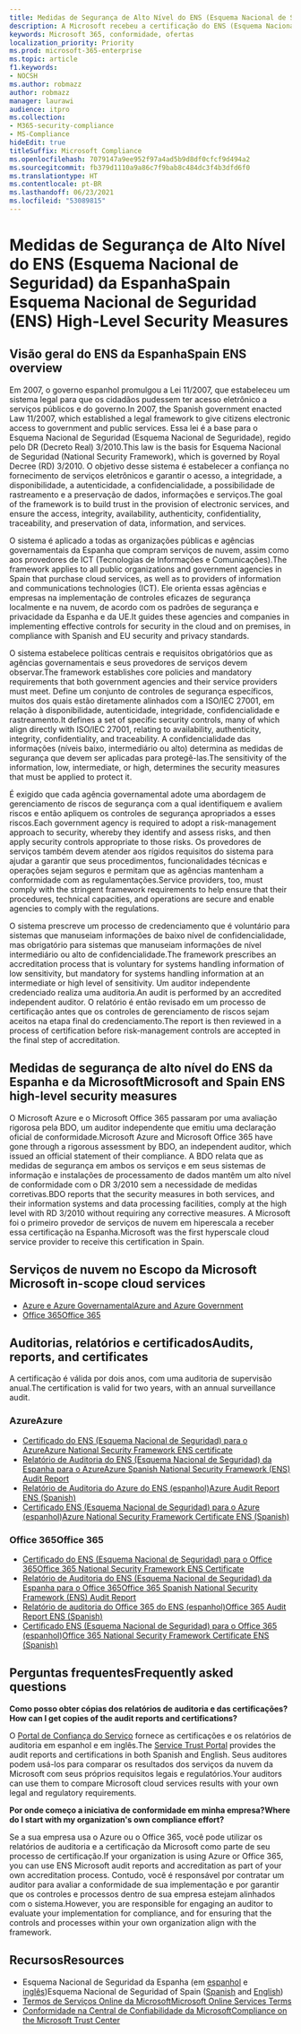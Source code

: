 ```yaml
---
title: Medidas de Segurança de Alto Nível do ENS (Esquema Nacional de Seguridad) da Espanha
description: A Microsoft recebeu a certificação do ENS (Esquema Nacional de Seguridad - Esquema Nacional de Seguridade) da Espanha.
keywords: Microsoft 365, conformidade, ofertas
localization_priority: Priority
ms.prod: microsoft-365-enterprise
ms.topic: article
f1.keywords:
- NOCSH
ms.author: robmazz
author: robmazz
manager: laurawi
audience: itpro
ms.collection:
- M365-security-compliance
- MS-Compliance
hideEdit: true
titleSuffix: Microsoft Compliance
ms.openlocfilehash: 7079147a9ee952f97a4ad5b9d8df0cfcf9d494a2
ms.sourcegitcommit: fb379d1110a9a86c7f9bab8c484dc3f4b3dfd6f0
ms.translationtype: HT
ms.contentlocale: pt-BR
ms.lasthandoff: 06/23/2021
ms.locfileid: "53089815"
---
```

# <a name="spain-esquema-nacional-de-seguridad-ens-high-level-security-measures"></a><span data-ttu-id="b8275-104">Medidas de Segurança de Alto Nível do ENS (Esquema Nacional de Seguridad) da Espanha</span><span class="sxs-lookup"><span data-stu-id="b8275-104">Spain Esquema Nacional de Seguridad (ENS) High-Level Security Measures</span></span>

## <a name="spain-ens-overview"></a><span data-ttu-id="b8275-105">Visão geral do ENS da Espanha</span><span class="sxs-lookup"><span data-stu-id="b8275-105">Spain ENS overview</span></span>

<span data-ttu-id="b8275-106">Em 2007, o governo espanhol promulgou a Lei 11/2007, que estabeleceu um sistema legal para que os cidadãos pudessem ter acesso eletrônico a serviços públicos e do governo.</span><span class="sxs-lookup"><span data-stu-id="b8275-106">In 2007, the Spanish government enacted Law 11/2007, which established a legal framework to give citizens electronic access to government and public services.</span></span> <span data-ttu-id="b8275-107">Essa lei é a base para o Esquema Nacional de Seguridad (Esquema Nacional de Seguridade), regido pelo DR (Decreto Real) 3/2010.</span><span class="sxs-lookup"><span data-stu-id="b8275-107">This law is the basis for Esquema Nacional de Seguridad (National Security Framework), which is governed by Royal Decree (RD) 3/2010.</span></span> <span data-ttu-id="b8275-108">O objetivo desse sistema é estabelecer a confiança no fornecimento de serviços eletrônicos e garantir o acesso, a integridade, a disponibilidade, a autenticidade, a confidencialidade, a possibilidade de rastreamento e a preservação de dados, informações e serviços.</span><span class="sxs-lookup"><span data-stu-id="b8275-108">The goal of the framework is to build trust in the provision of electronic services, and ensure the access, integrity, availability, authenticity, confidentiality, traceability, and preservation of data, information, and services.</span></span>

<span data-ttu-id="b8275-109">O sistema é aplicado a todas as organizações públicas e agências governamentais da Espanha que compram serviços de nuvem, assim como aos provedores de ICT (Tecnologias de Informações e Comunicações).</span><span class="sxs-lookup"><span data-stu-id="b8275-109">The framework applies to all public organizations and government agencies in Spain that purchase cloud services, as well as to providers of information and communications technologies (ICT).</span></span> <span data-ttu-id="b8275-110">Ele orienta essas agências e empresas na implementação de controles eficazes de segurança localmente e na nuvem, de acordo com os padrões de segurança e privacidade da Espanha e da UE.</span><span class="sxs-lookup"><span data-stu-id="b8275-110">It guides these agencies and companies in implementing effective controls for security in the cloud and on premises, in compliance with Spanish and EU security and privacy standards.</span></span>

<span data-ttu-id="b8275-111">O sistema estabelece políticas centrais e requisitos obrigatórios que as agências governamentais e seus provedores de serviços devem observar.</span><span class="sxs-lookup"><span data-stu-id="b8275-111">The framework establishes core policies and mandatory requirements that both government agencies and their service providers must meet.</span></span> <span data-ttu-id="b8275-112">Define um conjunto de controles de segurança específicos, muitos dos quais estão diretamente alinhados com a ISO/IEC 27001, em relação à disponibilidade, autenticidade, integridade, confidencialidade e rastreamento.</span><span class="sxs-lookup"><span data-stu-id="b8275-112">It defines a set of specific security controls, many of which align directly with ISO/IEC 27001, relating to availability, authenticity, integrity, confidentiality, and traceability.</span></span> <span data-ttu-id="b8275-113">A confidencialidade das informações (níveis baixo, intermediário ou alto) determina as medidas de segurança que devem ser aplicadas para protegê-las.</span><span class="sxs-lookup"><span data-stu-id="b8275-113">The sensitivity of the information, low, intermediate, or high, determines the security measures that must be applied to protect it.</span></span>

<span data-ttu-id="b8275-114">É exigido que cada agência governamental adote uma abordagem de gerenciamento de riscos de segurança com a qual identifiquem e avaliem riscos e então apliquem os controles de segurança apropriados a esses riscos.</span><span class="sxs-lookup"><span data-stu-id="b8275-114">Each government agency is required to adopt a risk-management approach to security, whereby they identify and assess risks, and then apply security controls appropriate to those risks.</span></span> <span data-ttu-id="b8275-115">Os provedores de serviços também devem atender aos rígidos requisitos do sistema para ajudar a garantir que seus procedimentos, funcionalidades técnicas e operações sejam seguros e permitam que as agências mantenham a conformidade com as regulamentações.</span><span class="sxs-lookup"><span data-stu-id="b8275-115">Service providers, too, must comply with the stringent framework requirements to help ensure that their procedures, technical capacities, and operations are secure and enable agencies to comply with the regulations.</span></span>

<span data-ttu-id="b8275-116">O sistema prescreve um processo de credenciamento que é voluntário para sistemas que manuseiam informações de baixo nível de confidencialidade, mas obrigatório para sistemas que manuseiam informações de nível intermediário ou alto de confidencialidade.</span><span class="sxs-lookup"><span data-stu-id="b8275-116">The framework prescribes an accreditation process that is voluntary for systems handling information of low sensitivity, but mandatory for systems handling information at an intermediate or high level of sensitivity.</span></span> <span data-ttu-id="b8275-117">Um auditor independente credenciado realiza uma auditoria.</span><span class="sxs-lookup"><span data-stu-id="b8275-117">An audit is performed by an accredited independent auditor.</span></span> <span data-ttu-id="b8275-118">O relatório é então revisado em um processo de certificação antes que os controles de gerenciamento de riscos sejam aceitos na etapa final do credenciamento.</span><span class="sxs-lookup"><span data-stu-id="b8275-118">The report is then reviewed in a process of certification before risk-management controls are accepted in the final step of accreditation.</span></span>

## <a name="microsoft-and-spain-ens-high-level-security-measures"></a><span data-ttu-id="b8275-119">Medidas de segurança de alto nível do ENS da Espanha e da Microsoft</span><span class="sxs-lookup"><span data-stu-id="b8275-119">Microsoft and Spain ENS high-level security measures</span></span>

<span data-ttu-id="b8275-120">O Microsoft Azure e o Microsoft Office 365 passaram por uma avaliação rigorosa pela BDO, um auditor independente que emitiu uma declaração oficial de conformidade.</span><span class="sxs-lookup"><span data-stu-id="b8275-120">Microsoft Azure and Microsoft Office 365 have gone through a rigorous assessment by BDO, an independent auditor, which issued an official statement of their compliance.</span></span> <span data-ttu-id="b8275-121">A BDO relata que as medidas de segurança em ambos os serviços e em seus sistemas de informação e instalações de processamento de dados mantêm um alto nível de conformidade com o DR 3/2010 sem a necessidade de medidas corretivas.</span><span class="sxs-lookup"><span data-stu-id="b8275-121">BDO reports that the security measures in both services, and their information systems and data processing facilities, comply at the high level with RD 3/2010 without requiring any corrective measures.</span></span> <span data-ttu-id="b8275-122">A Microsoft foi o primeiro provedor de serviços de nuvem em hiperescala a receber essa certificação na Espanha.</span><span class="sxs-lookup"><span data-stu-id="b8275-122">Microsoft was the first hyperscale cloud service provider to receive this certification in Spain.</span></span>

## <a name="microsoft-in-scope-cloud-services"></a><span data-ttu-id="b8275-123">Serviços de nuvem no Escopo da Microsoft </span><span class="sxs-lookup"><span data-stu-id="b8275-123">Microsoft in-scope cloud services</span></span>

- [<span data-ttu-id="b8275-124">Azure e Azure Governamental</span><span class="sxs-lookup"><span data-stu-id="b8275-124">Azure and Azure Government</span></span>](https://aka.ms/AzureCompliance)
- [<span data-ttu-id="b8275-125">Office 365</span><span class="sxs-lookup"><span data-stu-id="b8275-125">Office 365</span></span>](https://go.microsoft.com/fwlink/p/?LinkID=2077751)

## <a name="audits-reports-and-certificates"></a><span data-ttu-id="b8275-126">Auditorias, relatórios e certificados</span><span class="sxs-lookup"><span data-stu-id="b8275-126">Audits, reports, and certificates</span></span>

<span data-ttu-id="b8275-127">A certificação é válida por dois anos, com uma auditoria de supervisão anual.</span><span class="sxs-lookup"><span data-stu-id="b8275-127">The certification is valid for two years, with an annual surveillance audit.</span></span>

### <a name="azure"></a><span data-ttu-id="b8275-128">Azure</span><span class="sxs-lookup"><span data-stu-id="b8275-128">Azure</span></span>

- [<span data-ttu-id="b8275-129">Certificado do ENS (Esquema Nacional de Seguridad) para o Azure</span><span class="sxs-lookup"><span data-stu-id="b8275-129">Azure National Security Framework ENS certificate</span></span>](https://aka.ms/AzureNationalSecurityFrameworkENSCertificate)
- [<span data-ttu-id="b8275-130">Relatório de Auditoria do ENS (Esquema Nacional de Seguridad) da Espanha para o Azure</span><span class="sxs-lookup"><span data-stu-id="b8275-130">Azure Spanish National Security Framework (ENS) Audit Report</span></span>](https://aka.ms/AzureNationalSecurityFrameworkAuditReport)
- [<span data-ttu-id="b8275-131">Relatório de Auditoria do Azure do ENS (espanhol)</span><span class="sxs-lookup"><span data-stu-id="b8275-131">Azure Audit Report ENS (Spanish)</span></span>](https://aka.ms/AzureInformeAuditoriaENS)
- [<span data-ttu-id="b8275-132">Certificado ENS (Esquema Nacional de Seguridad) para o Azure (espanhol)</span><span class="sxs-lookup"><span data-stu-id="b8275-132">Azure National Security Framework Certificate ENS (Spanish)</span></span>](https://aka.ms/AzureNationalSecurityFrameworkCertificadoENS)

### <a name="office-365"></a><span data-ttu-id="b8275-133">Office 365</span><span class="sxs-lookup"><span data-stu-id="b8275-133">Office 365</span></span>

- [<span data-ttu-id="b8275-134">Certificado do ENS (Esquema Nacional de Seguridad) para o Office 365</span><span class="sxs-lookup"><span data-stu-id="b8275-134">Office 365 National Security Framework ENS Certificate</span></span>](https://aka.ms/Office365NationalSecurityFrameworkENSCertificate)
- [<span data-ttu-id="b8275-135">Relatório de Auditoria do ENS (Esquema Nacional de Seguridad) da Espanha para o Office 365</span><span class="sxs-lookup"><span data-stu-id="b8275-135">Office 365 Spanish National Security Framework (ENS) Audit Report</span></span>](https://aka.ms/Office365NationalSecurityFrameworkAuditReport)
- [<span data-ttu-id="b8275-136">Relatório de auditoria do Office 365 do ENS (espanhol)</span><span class="sxs-lookup"><span data-stu-id="b8275-136">Office 365 Audit Report ENS (Spanish)</span></span>](https://aka.ms/Office365InformeAuditoriaENS)
- [<span data-ttu-id="b8275-137">Certificado ENS (Esquema Nacional de Seguridad) para o Office 365 (espanhol)</span><span class="sxs-lookup"><span data-stu-id="b8275-137">Office 365 National Security Framework Certificate ENS (Spanish)</span></span>](https://aka.ms/Office365NationalSecurityFrameworkCertificadoENS)

## <a name="frequently-asked-questions"></a><span data-ttu-id="b8275-138">Perguntas frequentes</span><span class="sxs-lookup"><span data-stu-id="b8275-138">Frequently asked questions</span></span>

<span data-ttu-id="b8275-139">**Como posso obter cópias dos relatórios de auditoria e das certificações?**</span><span class="sxs-lookup"><span data-stu-id="b8275-139">**How can I get copies of the audit reports and certifications?**</span></span>

<span data-ttu-id="b8275-140">O [Portal de Confiança do Serviço](https://aka.ms/stphelp) fornece as certificações e os relatórios de auditoria em espanhol e em inglês.</span><span class="sxs-lookup"><span data-stu-id="b8275-140">The [Service Trust Portal](https://aka.ms/stphelp) provides the audit reports and certifications in both Spanish and English.</span></span> <span data-ttu-id="b8275-141">Seus auditores podem usá-los para comparar os resultados dos serviços da nuvem da Microsoft com seus próprios requisitos legais e regulatórios.</span><span class="sxs-lookup"><span data-stu-id="b8275-141">Your auditors can use them to compare Microsoft cloud services results with your own legal and regulatory requirements.</span></span>

<span data-ttu-id="b8275-142">**Por onde começo a iniciativa de conformidade em minha empresa?**</span><span class="sxs-lookup"><span data-stu-id="b8275-142">**Where do I start with my organization's own compliance effort?**</span></span>

<span data-ttu-id="b8275-143">Se a sua empresa usa o Azure ou o Office 365, você pode utilizar os relatórios de auditoria e a certificação da Microsoft como parte de seu processo de certificação.</span><span class="sxs-lookup"><span data-stu-id="b8275-143">If your organization is using Azure or Office 365, you can use ENS Microsoft audit reports and accreditation as part of your own accreditation process.</span></span> <span data-ttu-id="b8275-144">Contudo, você é responsável por contratar um auditor para avaliar a conformidade de sua implementação e por garantir que os controles e processos dentro de sua empresa estejam alinhados com o sistema.</span><span class="sxs-lookup"><span data-stu-id="b8275-144">However, you are responsible for engaging an auditor to evaluate your implementation for compliance, and for ensuring that the controls and processes within your own organization align with the framework.</span></span>

## <a name="resources"></a><span data-ttu-id="b8275-145">Recursos</span><span class="sxs-lookup"><span data-stu-id="b8275-145">Resources</span></span>

- <span data-ttu-id="b8275-146">Esquema Nacional de Seguridad da Espanha (em [espanhol](https://administracionelectronica.gob.es/pae_Home/pae_Estrategias/pae_Seguridad_Inicio/pae_Esquema_Nacional_de_Seguridad.html?idioma=sp#.Vwxp82mcGM8) e [inglês](https://administracionelectronica.gob.es/pae_Home/pae_Estrategias/pae_Seguridad_Inicio/pae_Esquema_Nacional_de_Seguridad.html?idioma=en#.VwvcgmmcGM9))</span><span class="sxs-lookup"><span data-stu-id="b8275-146">Esquema Nacional de Seguridad of Spain ([Spanish](https://administracionelectronica.gob.es/pae_Home/pae_Estrategias/pae_Seguridad_Inicio/pae_Esquema_Nacional_de_Seguridad.html?idioma=sp#.Vwxp82mcGM8) and [English](https://administracionelectronica.gob.es/pae_Home/pae_Estrategias/pae_Seguridad_Inicio/pae_Esquema_Nacional_de_Seguridad.html?idioma=en#.VwvcgmmcGM9))</span></span>
- [<span data-ttu-id="b8275-147">Termos de Serviços Online da Microsoft</span><span class="sxs-lookup"><span data-stu-id="b8275-147">Microsoft Online Services Terms</span></span>](https://aka.ms/Online-Services-Terms)
- [<span data-ttu-id="b8275-148">Conformidade na Central de Confiabilidade da Microsoft</span><span class="sxs-lookup"><span data-stu-id="b8275-148">Compliance on the Microsoft Trust Center</span></span>](https://www.microsoft.com/trust-center/compliance/compliance-overview)
